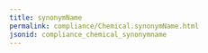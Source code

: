 ```yaml
---
title: synonymName
permalink: compliance/Chemical.synonymName.html
jsonid: compliance_chemical_synonymname
---
```

